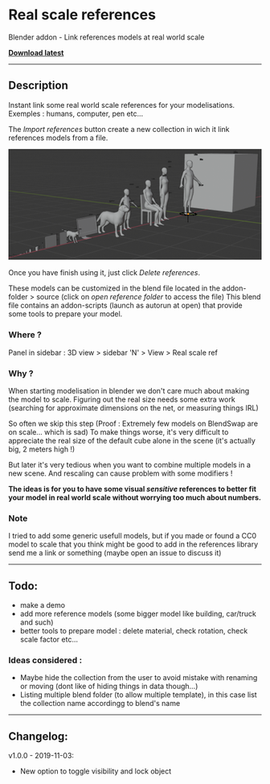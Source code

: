 # Real scale references
Blender addon - Link references models at real world scale

**[Download latest](https://github.com/Pullusb/real_scale_references/archive/master.zip)**

<!-- ### [Demo Youtube](https://youtu.be/Rs4y7DeHkp8) -->

---  

## Description

Instant link some real world scale references for your modelisations.
Exemples : humans, computer, pen etc...

The _Import references_ button create a new collection in wich it link references models from a file.

![scale_ref_example](https://github.com/Pullusb/images_repo/raw/master/RSR_models_increasing.png)

Once you have finish using it, just click _Delete references_.

These models can be customized in the blend file located in the addon-folder > source (click on _open reference folder_ to access the file)
This blend file contains an addon-scripts (launch as autorun at open) that provide some tools to prepare your model.


### Where ?
Panel in sidebar : 3D view > sidebar 'N' > View > Real scale ref

### Why ?

When starting modelisation in blender we don't care much about making the model to scale.
Figuring out the real size needs some extra work (searching for approximate dimensions on the net, or measuring things IRL)

So often we skip this step (Proof : Extremely few models on BlendSwap are on scale... which is sad)
To make things worse, it's very difficult to appreciate the real size of the default cube alone in the scene (it's actually big, 2 meters high !)

But later it's very tedious when you want to combine multiple models in a new scene.
And rescaling can cause problem with some modifiers !

**The ideas is for you to have some visual _sensitive_ references to better fit your model in real world scale without worrying too much about numbers.**



### Note

I tried to add some generic usefull models, but if you made or found a CC0 model to scale that you think might be good to add in the references library send me a link or something (maybe open an issue to discuss it)

---


## Todo:
- make a demo
- add more reference models (some bigger model like building, car/truck and such)
- better tools to prepare model : delete material, check rotation, check scale factor etc...

### Ideas considered :
- Maybe hide the collection from the user to avoid mistake with renaming or moving (dont like of hiding things in data though...)
- Listing multiple blend folder (to allow multiple template), in this case list the collection name accordingg to blend's name


---

## Changelog:

  v1.0.0 - 2019-11-03:
  - New option to toggle visibility and lock object
